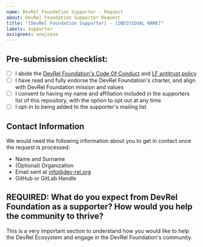 ```yaml
---
name: DevRel Foundation Supporter - Request
about: DevRel Foundation Supporter Request
title: "[DevRel Foundation Supporter] - [INDIVIDUAL NAME]"
labels: Supporter
assignees: anajsana
---
```


## Pre-submission checklist:

- [ ] I abide the [DevRel Foundation's Code Of Conduct]() and [LF antitrust policy]()
- [ ] I have read and fully endorse the DevRel Foundation's charter, and align with DevRel Foundation mission and values
- [ ] I consent to having my name and affiliation included in the supporters list of this repository, with the option to opt out at any time
- [ ] I opt-in to being added to the supporter's mailing list 

## Contact Information

We would need the following information about you to get in contact once the request is processed:

- Name and Surname
- (Optional) Organization
- Email sent at info@dev-rel.org
- GitHub or GitLab Handle

## REQUIRED: What do you expect from DevRel Foundation as a supporter? How would you help the community to thrive?

This is a very important section to understand how you would like to help the DevRel Ecosystem and engage in the DevRel Foundation's community. 
